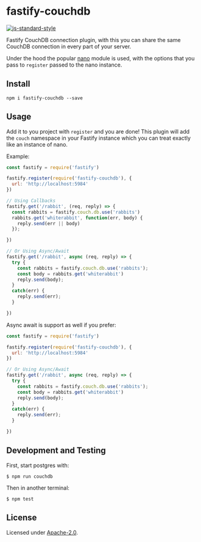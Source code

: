 # fastify-couchdb

[![js-standard-style](https://img.shields.io/badge/code%20style-standard-brightgreen.svg?style=flat)](http://standardjs.com/)

Fastify CouchDB connection plugin, with this you can share the same CouchDB connection in every part of your server.

Under the hood the popular [nano](https://github.com/apache/couchdb-nano) module is used, with the options that you pass to `register` passed to the nano instance.

## Install
```
npm i fastify-couchdb --save
```
## Usage
Add it to you project with `register` and you are done!
This plugin will add the `couch` namespace in your Fastify instance which you can treat exactly like an instance of nano.

Example:
```js
const fastify = require('fastify')

fastify.register(require('fastify-couchdb'), {
  url: 'http://localhost:5984'
})

// Using Callbacks
fastify.get('/rabbit', (req, reply) => {
  const rabbits = fastify.couch.db.use('rabbits')
  rabbits.get('whiterabbit', function(err, body) {
    reply.send(err || body)
  });

})

// Or Using Async/Await
fastify.get('/rabbit', async (req, reply) => {
  try {
    const rabbits = fastify.couch.db.use('rabbits');
    const body = rabbits.get('whiterabbit')
    reply.send(body);
  }
  catch(err) {
    reply.send(err);
  }

})
```

Async await is support as well if you prefer:
```js
const fastify = require('fastify')

fastify.register(require('fastify-couchdb'), {
  url: 'http://localhost:5984'
})

// Or Using Async/Await
fastify.get('/rabbit', async (req, reply) => {
  try {
    const rabbits = fastify.couch.db.use('rabbits');
    const body = rabbits.get('whiterabbit')
    reply.send(body);
  }
  catch(err) {
    reply.send(err);
  }

})
```

## Development and Testing

First, start postgres with:

```
$ npm run couchdb
```

Then in another terminal:

```
$ npm test
```

## License

Licensed under [Apache-2.0](./LICENSE).